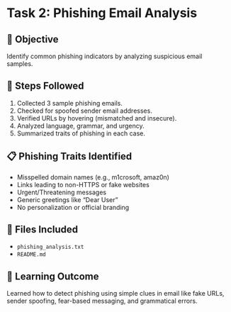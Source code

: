 # Task 2: Phishing Email Analysis

## 🎯 Objective
Identify common phishing indicators by analyzing suspicious email samples.

## 🧪 Steps Followed
1. Collected 3 sample phishing emails.
2. Checked for spoofed sender email addresses.
3. Verified URLs by hovering (mismatched and insecure).
4. Analyzed language, grammar, and urgency.
5. Summarized traits of phishing in each case.

## 📋 Phishing Traits Identified
- Misspelled domain names (e.g., m1crosoft, amaz0n)
- Links leading to non-HTTPS or fake websites
- Urgent/Threatening messages
- Generic greetings like “Dear User”
- No personalization or official branding

## 📁 Files Included
- `phishing_analysis.txt`
- `README.md`

## 🧠 Learning Outcome
Learned how to detect phishing using simple clues in email like fake URLs, sender spoofing, fear-based messaging, and grammatical errors.
